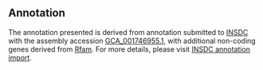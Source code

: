 

Annotation
----------

The annotation presented is derived from annotation submitted to
[INSDC](http://www.insdc.org) with the assembly accession
[GCA\_001746955.1](http://www.ebi.ac.uk/ena/data/view/GCA_001746955.1),
with additional non-coding genes derived from
[Rfam](http://rfam.xfam.org/). For more details, please visit [INSDC
annotation
import](http://ensemblgenomes.org/info/data/insdc_annotation).
